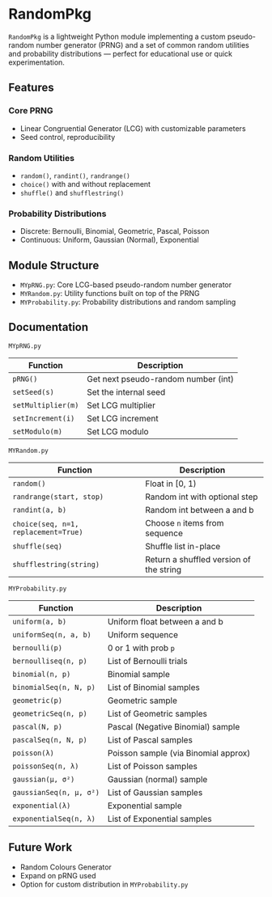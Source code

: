 # RandomPkg

`RandomPkg` is a lightweight Python module implementing a custom pseudo-random number generator (PRNG) and a set of common random utilities and probability distributions — perfect for educational use or quick experimentation.

## Features

### Core PRNG
- Linear Congruential Generator (LCG) with customizable parameters
- Seed control, reproducibility

### Random Utilities
- `random()`, `randint()`, `randrange()`
- `choice()` with and without replacement
- `shuffle()` and `shufflestring()`

### Probability Distributions
- Discrete: Bernoulli, Binomial, Geometric, Pascal, Poisson
- Continuous: Uniform, Gaussian (Normal), Exponential

## Module Structure

- `MYpRNG.py`: Core LCG-based pseudo-random number generator
- `MYRandom.py`: Utility functions built on top of the PRNG
- `MYProbability.py`: Probability distributions and random sampling

## Documentation

`MYpRNG.py`

| Function           | Description                         |
| ------------------ | ----------------------------------- |
| `pRNG()`           | Get next pseudo-random number (int) |
| `setSeed(s)`       | Set the internal seed               |
| `setMultiplier(m)` | Set LCG multiplier                  |
| `setIncrement(i)`  | Set LCG increment                   |
| `setModulo(m)`     | Set LCG modulo                      |

`MYRandom.py`

| Function                             | Description                             |
| ------------------------------------ | --------------------------------------- |
| `random()`                           | Float in \[0, 1)                        |
| `randrange(start, stop)`             | Random int with optional step           |
| `randint(a, b)`                      | Random int between a and b              |
| `choice(seq, n=1, replacement=True)` | Choose `n` items from sequence          |
| `shuffle(seq)`                       | Shuffle list in-place                   |
| `shufflestring(string)`              | Return a shuffled version of the string |

`MYProbability.py`

| Function                | Description                          |
| ----------------------- | ------------------------------------ |
| `uniform(a, b)`         | Uniform float between a and b        |
| `uniformSeq(n, a, b)`   | Uniform sequence                     |
| `bernoulli(p)`          | 0 or 1 with prob `p`                 |
| `bernoulliseq(n, p)`    | List of Bernoulli trials             |
| `binomial(n, p)`        | Binomial sample                      |
| `binomialSeq(n, N, p)`  | List of Binomial samples             |
| `geometric(p)`          | Geometric sample                     |
| `geometricSeq(n, p)`    | List of Geometric samples            |
| `pascal(N, p)`          | Pascal (Negative Binomial) sample    |
| `pascalSeq(n, N, p)`    | List of Pascal samples               |
| `poisson(λ)`            | Poisson sample (via Binomial approx) |
| `poissonSeq(n, λ)`      | List of Poisson samples              |
| `gaussian(μ, σ²)`       | Gaussian (normal) sample             |
| `gaussianSeq(n, μ, σ²)` | List of Gaussian samples             |
| `exponential(λ)`        | Exponential sample                   |
| `exponentialSeq(n, λ)`  | List of Exponential samples          |

## Future Work

- Random Colours Generator 
- Expand on pRNG used 
- Option for custom distribution in `MYProbability.py`

